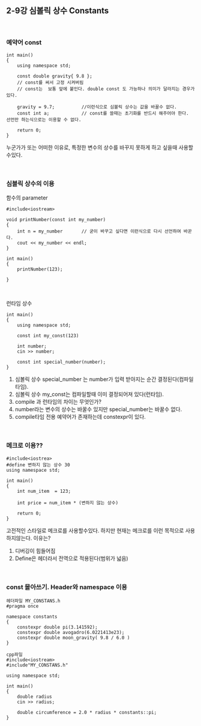 ## 2-9강 심볼릭 상수 Constants
<br>

### 예약어 const 

	int main()
	{
	 	using namespace std;

		const double gravity{ 9.8 }; 
		// const를 써서 고정 시켜버림
		// const는  보통 앞에 붙인다. double const 도 가능하나 의미가 달라지는 경우가 있다.
		 
		gravity = 9.7; 			//이런식으로 심볼릭 상수는 값을 바꿀수 없다.
		const int a;			// const를 쓸때는 초기화를 반드시 해주어야 한다. 선언만 하는식으로는 이용할 수 없다.
		 
		return 0;
	}

누군가가 또는 어떠한 이유로, 특정한 변수의 상수를 바꾸지 못하게 하고 싶을때 사용할수있다.

<br>

### 심볼릭 상수의 이용

함수의 parameter

	#include<iostream>

	void printNumber(const int my_number)
	{
		int n = my_number 	 	// 굳이 바꾸고 싶다면 이런식으로 다시 선언하여 바꾼다.
		cout << my_number << endl;
	}
	
	int main()
	{
		printNumber(123);

	}

<br>

런타임 상수

	int main()
	{
		using namespace std;

		const int my_const(123)

		int number;
		cin >> number;

		const int special_number(number); 
	}
1. 심볼릭 상수 special_number 는 number가 입력 받아지는 순간 결정된다(컴파일 타임).
2. 심볼릭 상수 my_const는 컴파일할때 이미 결정되어져 있다(런타임).
3. compile 과 런타임의 차이는 무엇인가?
4. number라는 변수의 상수는 바꿀수 있지만 special_number는 바꿀수 없다.
5. compile타임 전용 예약어가 존재하는데 constexpr이 있다.

<br>

### 메크로 이용??
	#include<iostrea>
	#define 변하지 않는 상수 30
	using namespace std;

	int main()
	{
		int num_item  = 123;

		int price = num_item * (변하지 않는 상수)
		
		return 0;
	}
고전적인 스타일로 메크로를 사용할수있다. 하지만 현재는 메크로를 이런 목적으로 사용하지않는다.
이유는?
1. 디버깅이 힘들어짐 
2. Define은 헤더라서 전역으로 적용된다(범위가 넓음)

<br>

### const 몰아쓰기. Header와 namespace 이용

	헤더파일 MY_CONSTANS.h
	#pragma once
	
	namespace constants
	{
		constexpr double pi(3.141592);
		constexpr double avogadro(6.0221413e23);
		constexpr double moon_gravity( 9.8 / 6.0 )
	}

	cpp파일
	#include<iostream>
	#include"MY_CONSTANS.h"

	using namespace std;
	
	int main()
	{
		double radius
		cin >> radius;

		double circumference = 2.0 * radius * constants::pi;
	}

